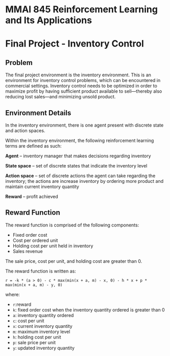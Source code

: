 # MMAI 845 Reinforcement Learning and Its Applications
# Final Project - Inventory Control

## Problem
The final project environment is the inventory environment. This is an environment for inventory control problems, which can be encountered in commercial settings.
Inventory control needs to be optimized in order to maximize profit by having sufficient product available to sell—thereby also reducing lost sales—and minimizing unsold product.

## Environment Details
In the inventory environment, there is one agent present with discrete state and action spaces.

Within the inventory environment, the following reinforcement learning terms are defined as such:

**Agent** – inventory manager that makes decisions regarding inventory

**State space** – set of discrete states that indicate the inventory level

**Action space** – set of discrete actions the agent can take regarding the inventory; the actions are increase inventory by ordering more product and maintain current inventory quantity

**Reward** – profit achieved

## Reward Function
The reward function is comprised of the following components:
- Fixed order cost
- Cost per ordered unit
- Holding cost per unit held in inventory
- Sales revenue

The sale price, cost per unit, and holding cost are greater than 0.

The reward function is written as:

`r = -k * (a > 0) - c * max(min(x + a, m) - x, 0) - h * x + p * max(min(x + a, m) - y, 0)`

where:

- `r`:reward
- `k`: fixed order cost when the inventory quantity ordered is greater than 0
- `a`: inventory quantity ordered
- `c`: cost per unit
- `x`: current inventory quantity
- `m`: maximum inventory level
- `h`: holding cost per unit
- `p`: sale price per unit
- `y`: updated inventory quantity 
